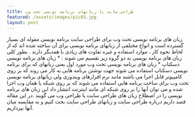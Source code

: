 ```yaml
---
title: طراحی سایت با زبانهای برنامه نویسی تحت وب
featured: /assets/images/pic03.jpg
layout: post
---
```

<p>
زبان های برنامه نویسی تحت وب برای طراحی سایت
برنامه نویسی مقوله ای بسیار گسترده است و انواع مختلفی از زبانهای برنامه نویسی برای آن ساخته شده اند که از لحاظ نحوه کار ، موارد استفاده و غیره تفاوت های زیادی با همدیگر دارند . بطور کلی زبان های برنامه نویسی به دو گروه زیر تقسیم می شوند :
* زبان های برنامه نویسی دسکتاپ
* زبان های برنامه نویسی تحت وب
مورد اول یعنی زبانهای که برای برنامه نویسی دسکتاپ استفاده می شوند جهت نوشتن برنامه هایی به کار می روند که بر روی کامپیوتر قابل اجرا می باشند مانند نرم افزارهای ویندوزی ولی زبانهای برنامه نویسی تحت وب برای ساخت برنامه هایی استفاده می شوند که بر روی شبکه یا همان وب اجرا شده و می توان آنها را بر روی شبکه ای مانند اینترنت انتشار داد این زبان های برنامه نویسی را در اصطلاح زبان های طراحی سایت  یا طراحی وب می گویند .در این مقاله قصد داریم درباره طراحی سایت و زبانهای طراحی سایت بحث کنیم و به مقایسه میان آنها بپردازیم.
</p>
